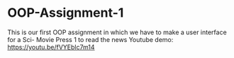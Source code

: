 # OOP-Assignment-1
This is our first OOP assignment in which we have to make a user interface for a Sci- Movie
Press 1 to read the news
Youtube demo: https://youtu.be/fVYEblc7m14
